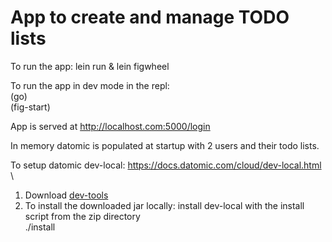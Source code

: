 # App to create and manage TODO lists
To run the app:
lein run & lein figwheel

To run the app in dev mode in the repl:\
(go)\
(fig-start)

App is served at http://localhost.com:5000/login

In memory datomic is populated at startup with 2 users and their todo lists. 

To setup datomic dev-local:
https://docs.datomic.com/cloud/dev-local.html \
1) Download [dev-tools](https://cognitect.com/dev-tools)
2) To install the downloaded jar locally: install dev-local with the install script from the zip directory \
   ./install
